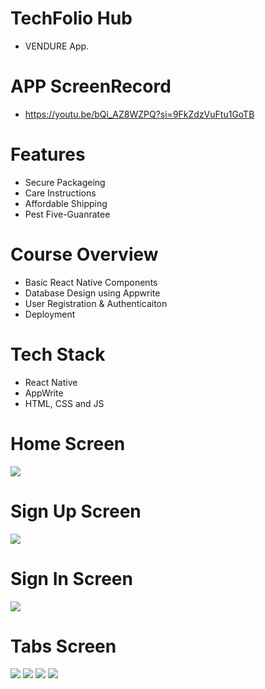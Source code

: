 # TechFolio Hub
* VENDURE App.

#  APP ScreenRecord
* https://youtu.be/bQi_AZ8WZPQ?si=9FkZdzVuFtu1GoTB

# Features
* Secure  Packageing
* Care Instructions
* Affordable Shipping
* Pest Five-Guanratee

# Course Overview
* Basic React Native Components
* Database Design using Appwrite
* User Registration & Authenticaiton
* Deployment

# Tech Stack
* React Native
* AppWrite
* HTML, CSS and JS

# Home Screen
<img src="assets/images/screenshot/onboarding.jpg">  

# Sign Up Screen
<img src="assets/images/screenshot/signup.jpg">  

# Sign In Screen
<img src="assets/images/screenshot/login.jpg">  

# Tabs Screen
<img src="assets/images/screenshot/tab1.jpg"> 
<img src="assets/images/screenshot/tab2.jpg"> 
<img src="assets/images/screenshot/tab3.jpg"> 
<img src="assets/images/screenshot/tab4.jpg"> 